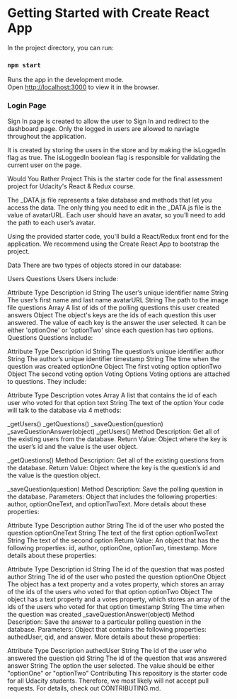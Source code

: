 # Getting Started with Create React App

In the project directory, you can run:

### `npm start`

Runs the app in the development mode.\
Open [http://localhost:3000](http://localhost:3000) to view it in the browser.

### Login Page

Sign In  page is created to allow the user to Sign In and redirect to the dashboard page.
Only the logged in users are allowed to naviagte throughout the application.

It is created by storing the users in the store and by making the isLoggedIn flag as true.
The isLoggedIn boolean flag is responsible for validating the current user on the page.


Would You Rather Project
This is the starter code for the final assessment project for Udacity's React & Redux course.

The _DATA.js file represents a fake database and methods that let you access the data. The only thing you need to edit in the _DATA.js file is the value of avatarURL. Each user should have an avatar, so you’ll need to add the path to each user’s avatar.

Using the provided starter code, you'll build a React/Redux front end for the application. We recommend using the Create React App to bootstrap the project.

Data
There are two types of objects stored in our database:

Users
Questions
Users
Users include:

Attribute	Type	Description
id	String	The user’s unique identifier
name	String	The user’s first name and last name
avatarURL	String	The path to the image file
questions	Array	A list of ids of the polling questions this user created
answers	Object	The object's keys are the ids of each question this user answered. The value of each key is the answer the user selected. It can be either 'optionOne' or 'optionTwo' since each question has two options.
Questions
Questions include:

Attribute	Type	Description
id	String	The question’s unique identifier
author	String	The author’s unique identifier
timestamp	String	The time when the question was created
optionOne	Object	The first voting option
optionTwo	Object	The second voting option
Voting Options
Voting options are attached to questions. They include:

Attribute	Type	Description
votes	Array	A list that contains the id of each user who voted for that option
text	String	The text of the option
Your code will talk to the database via 4 methods:

_getUsers()
_getQuestions()
_saveQuestion(question)
_saveQuestionAnswer(object)
_getUsers() Method
Description: Get all of the existing users from the database.
Return Value: Object where the key is the user’s id and the value is the user object.

_getQuestions() Method
Description: Get all of the existing questions from the database.
Return Value: Object where the key is the question’s id and the value is the question object.

_saveQuestion(question) Method
Description: Save the polling question in the database.
Parameters: Object that includes the following properties: author, optionOneText, and optionTwoText. More details about these properties:

Attribute	Type	Description
author	String	The id of the user who posted the question
optionOneText	String	The text of the first option
optionTwoText	String	The text of the second option
Return Value: An object that has the following properties: id, author, optionOne, optionTwo, timestamp. More details about these properties:

Attribute	Type	Description
id	String	The id of the question that was posted
author	String	The id of the user who posted the question
optionOne	Object	The object has a text property and a votes property, which stores an array of the ids of the users who voted for that option
optionTwo	Object	The object has a text property and a votes property, which stores an array of the ids of the users who voted for that option
timestamp	String	The time when the question was created
_saveQuestionAnswer(object) Method
Description: Save the answer to a particular polling question in the database. Parameters: Object that contains the following properties: authedUser, qid, and answer. More details about these properties:

Attribute	Type	Description
authedUser	String	The id of the user who answered the question
qid	String	The id of the question that was answered
answer	String	The option the user selected. The value should be either "optionOne" or "optionTwo"
Contributing
This repository is the starter code for all Udacity students. Therefore, we most likely will not accept pull requests. For details, check out CONTRIBUTING.md.